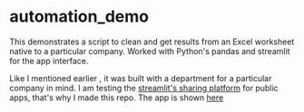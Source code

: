 # automation_demo

This demonstrates a script to clean and get results from an Excel worksheet native to a particular company.
Worked with Python's pandas and streamlit for the app interface.

Like I mentioned earlier , it was built with a department for a particular company in mind.
I am testing the [streamlit's sharing platform](https://share.streamlit.io) for public apps, that's why I made this repo.
The app is shown [here](https://share.streamlit.io/bwhiz/automation_demo/main/flutter_app.py)
